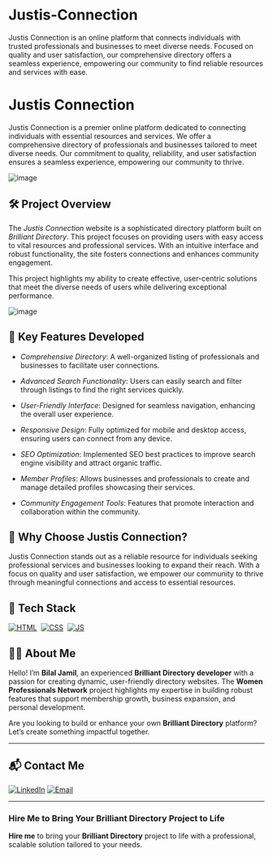 # Justis-Connection
Justis Connection is an online platform that connects individuals with trusted professionals and businesses to meet diverse needs. Focused on quality and user satisfaction, our comprehensive directory offers a seamless experience, empowering our community to find reliable resources and services with ease.
# Justis Connection

Justis Connection is a premier online platform dedicated to connecting individuals with essential resources and services. We offer a comprehensive directory of professionals and businesses tailored to meet diverse needs. Our commitment to quality, reliability, and user satisfaction ensures a seamless experience, empowering our community to thrive.

![image](https://github.com/user-attachments/assets/03288baa-acf9-459a-ad2a-7e3e75f9c5b0)

## 🛠 Project Overview

The *Justis Connection* website is a sophisticated directory platform built on *Brilliant Directory*. This project focuses on providing users with easy access to vital resources and professional services. With an intuitive interface and robust functionality, the site fosters connections and enhances community engagement.

This project highlights my ability to create effective, user-centric solutions that meet the diverse needs of users while delivering exceptional performance.

![image](https://github.com/user-attachments/assets/9329dc10-efd6-4b2a-b066-fa1268c6d070)

## 🚀 Key Features Developed

- *Comprehensive Directory*: A well-organized listing of professionals and businesses to facilitate user connections.
  
- *Advanced Search Functionality*: Users can easily search and filter through listings to find the right services quickly.

- *User-Friendly Interface*: Designed for seamless navigation, enhancing the overall user experience.

- *Responsive Design*: Fully optimized for mobile and desktop access, ensuring users can connect from any device.

- *SEO Optimization*: Implemented SEO best practices to improve search engine visibility and attract organic traffic.

- *Member Profiles*: Allows businesses and professionals to create and manage detailed profiles showcasing their services.

- *Community Engagement Tools*: Features that promote interaction and collaboration within the community.

## 🌟 Why Choose Justis Connection?

Justis Connection stands out as a reliable resource for individuals seeking professional services and businesses looking to expand their reach. With a focus on quality and user satisfaction, we empower our community to thrive through meaningful connections and access to essential resources.

## 📌 Tech Stack
[![HTML](https://img.shields.io/badge/html5%20-%23E34F26.svg?&style=for-the-badge&logo=html5&logoColor=white)](https://github.com/yourusername/Baby-Support-Services/search?l=html)&nbsp;
[![CSS](https://img.shields.io/badge/css3%20-%231572B6.svg?&style=for-the-badge&logo=css3&logoColor=white)](https://github.com/yourusername/Baby-Support-Services/search?l=css)&nbsp;
[![JS](https://img.shields.io/badge/javascript%20-%23323330.svg?&style=for-the-badge&logo=javascript&logoColor=%23F7DF1E)](https://github.com/yourusername/Baby-Support-Services/search?l=javascript)


## 👨‍💻 About Me

Hello! I’m **Bilal Jamil**, an experienced **Brilliant Directory developer** with a passion for creating dynamic, user-friendly directory websites. The **Women Professionals Network** project highlights my expertise in building robust features that support membership growth, business expansion, and personal development.

Are you looking to build or enhance your own **Brilliant Directory** platform? Let’s create something impactful together.

---

## 📬 Contact Me

[![LinkedIn](https://img.shields.io/badge/LinkedIn-Connect-blue?style=for-the-badge&logo=linkedin)](http://www.linkedin.com/in/dev-bilal)
[![Email](https://img.shields.io/badge/Email-Contact%20Me-orange?style=for-the-badge&logo=gmail)](mailto:info.devbilal@gmail.com)

---



### **Hire Me to Bring Your Brilliant Directory Project to Life**

**Hire me** to bring your **Brilliant Directory** project to life with a professional, scalable solution tailored to your needs.
